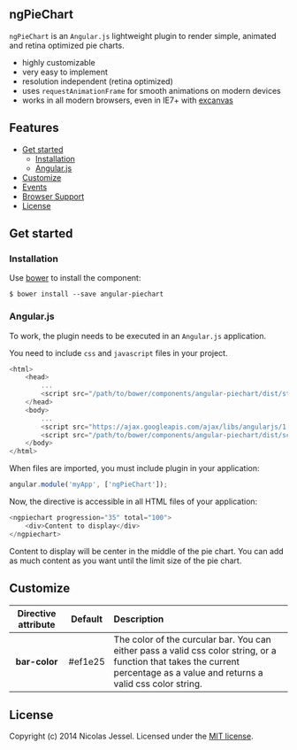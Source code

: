 ## ngPieChart

`ngPieChart` is an `Angular.js` lightweight plugin to render simple, animated and retina optimized pie charts.

* highly customizable
* very easy to implement
* resolution independent (retina optimized)
* uses `requestAnimationFrame` for smooth animations on modern devices
* works in all modern browsers, even in IE7+ with [excanvas](https://code.google.com/p/explorercanvas/wiki/Instructions)

## Features

* [Get started](#get-started)
    * [Installation](#installation)
    * [Angular.js](#angularjs)
* [Customize](#customize)
* [Events](#events)
* [Browser Support](#browser-support)
* [License](#license)

## Get started

### Installation

Use [bower](http://www.bower.io) to install the component:

```
$ bower install --save angular-piechart
```

### Angular.js

To work, the plugin needs to be executed in an `Angular.js` application.

You need to include `css` and `javascript` files in your project.

```javascript
<html>
    <head>
        ...
        <script src="/path/to/bower/components/angular-piechart/dist/styles/angular-piechart.min.css"></script>
    </head>
    <body>
        ...
        <script src="https://ajax.googleapis.com/ajax/libs/angularjs/1.3.10/angular.min.js"></script>
        <script src="/path/to/bower/components/angular-piechart/dist/scripts/angular-piechart.min.js"></script>
    </body>
</html>
```

When files are imported, you must include plugin in your application:

```javascript
angular.module('myApp', ['ngPieChart']);
```

Now, the directive is accessible in all HTML files of your application:

```javascript
<ngpiechart progression="35" total="100">
    <div>Content to display</div>
</ngpiechart>
```

Content to display will be center in the middle of the pie chart. You can add as much content as you want until the limit size of the pie chart.

## Customize

| Directive attribute    | Default       | Description
|:----------------------:|:-------------:|:--------------
| **bar-color**              | #ef1e25 | The color of the curcular bar. You can either pass a valid css color string, or a function that takes the current percentage as a value and returns a valid css color string.

## License
Copyright (c) 2014 Nicolas Jessel. Licensed under the [MIT license](https://github.com/njl07/angular-piechart/blob/master/LICENSE.md).
